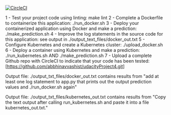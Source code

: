 [![CircleCI](https://dl.circleci.com/status-badge/img/gh/abbhinavvashist/udacityProject4/tree/main.svg?style=svg)](https://dl.circleci.com/status-badge/redirect/gh/abbhinavvashist/udacityProject4/tree/main)

1 - Test your project code using linting: make lint
2 - Complete a Dockerfile to containerize this application: ./run_docker.sh
3 - Deploy your containerized application using Docker and make a prediction: ./make_prediction.sh
4 - Improve the log statements in the source code for this application: see output in ./output_text_files/docker_out.txt
5 - Configure Kubernetes and create a Kubernetes cluster: ./upload_docker.sh
6 - Deploy a container using Kubernetes and make a prediction: ./run_kubernetes.sh AND ./make_prediction.sh
7 - Upload a complete Github repo with CircleCI to indicate that your code has been tested: [https://github.com/abbhinavvashist/udacityProject4.git]

Output file: ./output_txt_files/docker_out.txt contains results from "add at least one log statement to app.py that prints out the output prediction values and ./run_docker.sh again"

Output file: ./output_txt_files/kubernetes_out.txt contains results from "Copy the text output after calling run_kubernetes.sh and paste it into a file kubernetes_out.txt."
